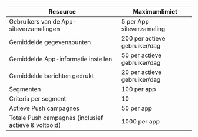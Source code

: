 Resource|Maximumlimiet
---|---
Gebruikers van de App-siteverzamelingen|5 per App siteverzameling
Gemiddelde gegevenspunten|200 per actieve gebruiker/dag
Gemiddelde App-informatie instellen|50 per actieve gebruiker/dag
Gemiddelde berichten gedrukt|20 per actieve gebruiker/dag
Segmenten|100 per app
Criteria per segment|10
Actieve Push campagnes|50 per app
Totale Push campagnes (inclusief actieve & voltooid)|1000 per app
